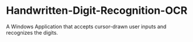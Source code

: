 # Handwritten-Digit-Recognition-OCR
A Windows Application that accepts cursor-drawn user inputs and recognizes the digits.
